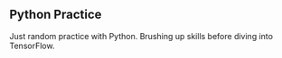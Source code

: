 ## Python Practice
Just random practice with Python. Brushing up skills before diving into TensorFlow.